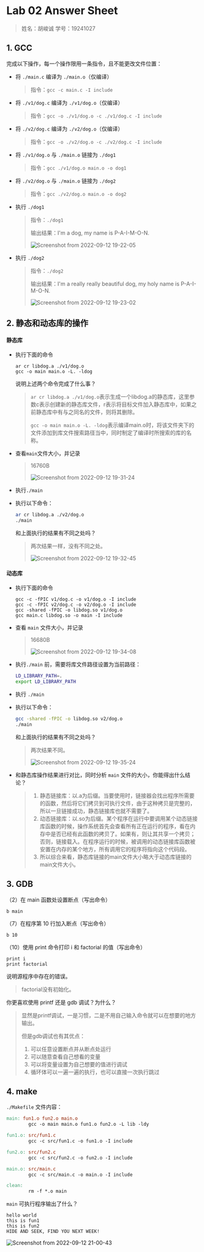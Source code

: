 # Lab 02 Answer Sheet

> 姓名：胡峻诚
> 学号：19241027

## 1. GCC

完成以下操作，每一个操作限用一条指令，且不能更改文件位置：

- 将 `./main.c` 编译为 `./main.o`（仅编译）

  > 指令：`gcc -c main.c -I include`

- 将 `./v1/dog.c` 编译为 `./v1/dog.o`（仅编译）

  > 指令：`gcc -o ./v1/dog.o -c ./v1/dog.c -I include`

- 将 `./v2/dog.c` 编译为 `./v2/dog.o`（仅编译）

  > 指令：`gcc -o ./v2/dog.o -c ./v2/dog.c -I include`

- 将 `./v1/dog.o` 与 `./main.o` 链接为 `./dog1`

  > 指令：`gcc ./v1/dog.o main.o -o dog1`

- 将 `./v2/dog.o` 与 `./main.o` 链接为 `./dog2`

  > 指令：`gcc ./v2/dog.o main.o -o dog2`

- 执行 `./dog1`

  > 指令：`./dog1`
  >
  > 输出结果：I'm a dog, my name is P-A-I-M-O-N.
  >
  > ![Screenshot from 2022-09-12 19-22-05](https://raw.githubusercontent.com/hjc-owo/hjc-owo.github.io/img/202209121922826.png)

- 执行 `./dog2`

  > 指令：`./dog2`
  >
  > 输出结果：I'm a really really beautiful dog, my holy name is P-A-I-M-O-N.
  >
  > ![Screenshot from 2022-09-12 19-23-02](https://raw.githubusercontent.com/hjc-owo/hjc-owo.github.io/img/202209121933975.png)

## 2. 静态和动态库的操作

#### 静态库

- 执行下面的命令

  ```shell
  ar cr libdog.a ./v1/dog.o
  gcc -o main main.o -L. -ldog
  ```

  说明上述两个命令完成了什么事？

  > `ar cr libdog.a ./v1/dog.o`表示生成一个libdog.a的静态库，这里参数c表示创建新的静态库文件，r表示将目标文件加入静态库中，如果之前静态库中有与之同名的文件，则将其删除。
  >
  > `gcc -o main main.o -L. -ldog`表示编译main.o时，将该文件夹下的文件添加到库文件搜索路径当中，同时制定了编译时所搜索的库的名称。
  
- 查看`main`文件大小，并记录

  > 16760B
  >
  > ![Screenshot from 2022-09-12 19-31-24](https://raw.githubusercontent.com/hjc-owo/hjc-owo.github.io/img/202209121933829.png)

- 执行`./main`

- 执行以下命令：

  ```sh
  ar cr libdog.a ./v2/dog.o
  ./main
  ```

  和上面执行的结果有不同之处吗？

  > 两次结果一样，没有不同之处。
  >
  > ![Screenshot from 2022-09-12 19-32-45](https://raw.githubusercontent.com/hjc-owo/hjc-owo.github.io/img/202209121933185.png)

#### 动态库

- 执行下面的命令

  ```shell
  gcc -c -fPIC v1/dog.c -o v1/dog.o -I include
  gcc -c -fPIC v2/dog.c -o v2/dog.o -I include
  gcc -shared -fPIC -o libdog.so v1/dog.o
  gcc main.c libdog.so -o main -I include
  ```

- 查看 `main` 文件大小，并记录

  > 16680B
  >
  > ![Screenshot from 2022-09-12 19-34-08](https://raw.githubusercontent.com/hjc-owo/hjc-owo.github.io/img/202209121934216.png)

- 执行`./main` 前，需要将库文件路径设置为当前路径：

  ```sh
  LD_LIBRARY_PATH=.
  export LD_LIBRARY_PATH
  ```

- 执行 `./main`

- 执行以下命令：

  ```sh
  gcc -shared -fPIC -o libdog.so v2/dog.o
  ./main
  ```

  和上面执行的结果有不同之处吗？

  > 两次结果不同。
  >
  > ![Screenshot from 2022-09-12 19-35-24](https://raw.githubusercontent.com/hjc-owo/hjc-owo.github.io/img/202209121935244.png)

- 和静态库操作结果进行对比，同时分析 `main` 文件的大小，你能得出什么结论？

  > 1. 静态链接库：以.a为后缀。当要使用时，链接器会找出程序所需要的函数，然后将它们拷贝到可执行文件，由于这种拷贝是完整的，所以一旦链接成功，静态链接库也就不需要了。
  > 2. 动态链接库：以.so为后缀。某个程序在运行中要调用某个动态链接库函数的时候，操作系统首先会查看所有正在运行的程序，看在内存中是否已经有此函数的拷贝了。如果有，则让其共享一个拷贝；否则，链接载入。在程序运行的时候，被调用的动态链接库函数被安置在内存的某个地方，所有调用它的程序将指向这个代码段。
  > 3. 所以综合来看，静态库链接的main文件大小略大于动态库链接的main文件大小。

## 3. GDB

（2）在 main 函数处设置断点（写出命令）

```shell
b main
```

（7）在程序第 10 行加入断点（写出命令）

```shell
b 10
```

（10）使用 print 命令打印 i 和 factorial 的值（写出命令）

```shell
print i
print factorial
```

说明源程序中存在的错误。

> factorial没有初始化。

你更喜欢使用 printf 还是 gdb 调试？为什么？

> 显然是printf调试，一是习惯，二是不用自己输入命令就可以在想要的地方输出。
>
> 但是gdb调试也有其优点：
>
> 1. 可以任意设置断点并从断点处运行
> 2. 可以随意查看自己想看的变量
> 3. 可以将变量设置为自己想要的值进行调试
> 4. 循环体可以一遍一遍的执行，也可以直接一次执行跳过

## 4. make

`./Makefile` 文件内容：

```makefile
main: fun1.o fun2.o main.o
        gcc -o main main.o fun1.o fun2.o -L lib -ldy

fun1.o: src/fun1.c
        gcc -c src/fun1.c -o fun1.o -I include

fun2.o: src/fun2.c
        gcc -c src/fun2.c -o fun2.o -I include

main.o: src/main.c
        gcc -c src/main.c -o main.o -I include

clean: 
        rm -f *.o main

```

`main` 可执行程序输出了什么？

```
hello world
this is fun1
this is fun2
HIDE AND SEEK, FIND YOU NEXT WEEK!
```

![Screenshot from 2022-09-12 21-00-43](https://raw.githubusercontent.com/hjc-owo/hjc-owo.github.io/img/202209122100548.png)

